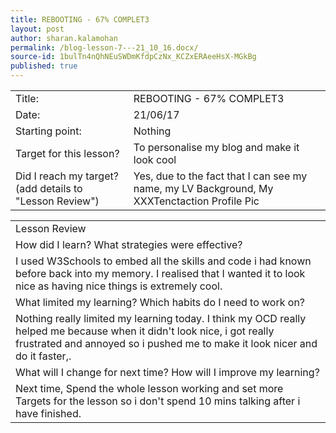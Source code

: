 ```yaml
---
title: REBOOTING - 67% COMPLET3
layout: post
author: sharan.kalamohan
permalink: /blog-lesson-7---21_10_16.docx/
source-id: 1bulTn4nQhNEuSWDmKfdpCzNx_KCZxERAeeHsX-MGkBg
published: true
---
```

<table>
  <tr>
    <td>Title:</td>
    <td>REBOOTING - 67% COMPLET3</td>
  </tr>
  <tr>
    <td>Date:</td>
    <td>21/06/17</td>
  </tr>
  <tr>
    <td>Starting point:</td>
    <td>Nothing</td>
  </tr>
  <tr>
    <td>Target for this lesson?</td>
    <td>To personalise my blog and make it look cool</td>
  </tr>
  <tr>
    <td>Did I reach my target? 
(add details to "Lesson Review")</td>
    <td>Yes, due to the fact that I can see my name, my LV Background, My XXXTenctaction Profile Pic</td>
  </tr>
</table>


<table>
  <tr>
    <td>Lesson Review</td>
  </tr>
  <tr>
    <td>How did I learn? What strategies were effective? </td>
  </tr>
  <tr>
    <td>I used W3Schools to embed all the skills and code i had known before back into my memory. I realised that I wanted it to look nice as having nice things is extremely cool.</td>
  </tr>
  <tr>
    <td>What limited my learning? Which habits do I need to work on? </td>
  </tr>
  <tr>
    <td>Nothing really limited my learning today. I think my OCD really helped me because when it didn't look nice, i got really frustrated and annoyed so i pushed me to make it look nicer and do it faster,.</td>
  </tr>
  <tr>
    <td>What will I change for next time? How will I improve my learning?</td>
  </tr>
  <tr>
    <td>Next time, Spend the whole lesson working and set more Targets for the lesson so i don't spend 10 mins talking after i have finished.</td>
  </tr>
</table>


